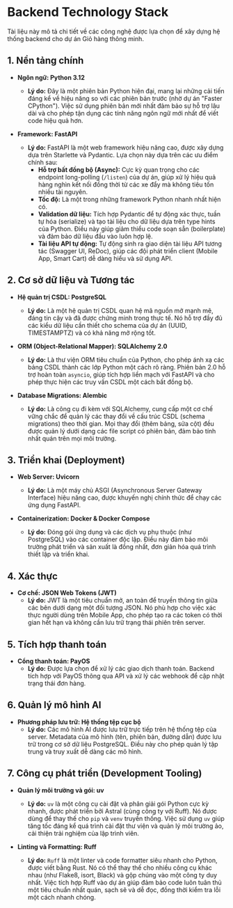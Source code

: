 # Backend Technology Stack

Tài liệu này mô tả chi tiết về các công nghệ được lựa chọn để xây dựng hệ thống backend cho dự án Giỏ hàng thông minh.

## 1. Nền tảng chính

- **Ngôn ngữ: Python 3.12**
  - **Lý do:** Đây là một phiên bản Python hiện đại, mang lại những cải tiến đáng kể về hiệu năng so với các phiên bản trước (nhờ dự án "Faster CPython"). Việc sử dụng phiên bản mới nhất đảm bảo sự hỗ trợ lâu dài và cho phép tận dụng các tính năng ngôn ngữ mới nhất để viết code hiệu quả hơn.

- **Framework: FastAPI**
  - **Lý do:** FastAPI là một web framework hiệu năng cao, được xây dựng dựa trên Starlette và Pydantic. Lựa chọn này dựa trên các ưu điểm chính sau:
    - **Hỗ trợ bất đồng bộ (Async):** Cực kỳ quan trọng cho các endpoint long-polling (`/listen`) của dự án, giúp xử lý hiệu quả hàng nghìn kết nối đồng thời từ các xe đẩy mà không tiêu tốn nhiều tài nguyên.
    - **Tốc độ:** Là một trong những framework Python nhanh nhất hiện có.
    - **Validation dữ liệu:** Tích hợp Pydantic để tự động xác thực, tuần tự hóa (serialize) và tạo tài liệu cho dữ liệu dựa trên type hints của Python. Điều này giúp giảm thiểu code soạn sẵn (boilerplate) và đảm bảo dữ liệu đầu vào luôn hợp lệ.
    - **Tài liệu API tự động:** Tự động sinh ra giao diện tài liệu API tương tác (Swagger UI, ReDoc), giúp các đội phát triển client (Mobile App, Smart Cart) dễ dàng hiểu và sử dụng API.

## 2. Cơ sở dữ liệu và Tương tác

- **Hệ quản trị CSDL: PostgreSQL**
  - **Lý do:** Là một hệ quản trị CSDL quan hệ mã nguồn mở mạnh mẽ, đáng tin cậy và đã được chứng minh trong thực tế. Nó hỗ trợ đầy đủ các kiểu dữ liệu cần thiết cho schema của dự án (UUID, TIMESTAMPTZ) và có khả năng mở rộng tốt.

- **ORM (Object-Relational Mapper): SQLAlchemy 2.0**
  - **Lý do:** Là thư viện ORM tiêu chuẩn của Python, cho phép ánh xạ các bảng CSDL thành các lớp Python một cách rõ ràng. Phiên bản 2.0 hỗ trợ hoàn toàn `asyncio`, giúp tích hợp liền mạch với FastAPI và cho phép thực hiện các truy vấn CSDL một cách bất đồng bộ.

- **Database Migrations: Alembic**
  - **Lý do:** Là công cụ đi kèm với SQLAlchemy, cung cấp một cơ chế vững chắc để quản lý các thay đổi về cấu trúc CSDL (schema migrations) theo thời gian. Mọi thay đổi (thêm bảng, sửa cột) đều được quản lý dưới dạng các file script có phiên bản, đảm bảo tính nhất quán trên mọi môi trường.

## 3. Triển khai (Deployment)

- **Web Server: Uvicorn**
  - **Lý do:** Là một máy chủ ASGI (Asynchronous Server Gateway Interface) hiệu năng cao, được khuyến nghị chính thức để chạy các ứng dụng FastAPI.

- **Containerization: Docker & Docker Compose**
  - **Lý do:** Đóng gói ứng dụng và các dịch vụ phụ thuộc (như PostgreSQL) vào các container độc lập. Điều này đảm bảo môi trường phát triển và sản xuất là đồng nhất, đơn giản hóa quá trình thiết lập và triển khai.

## 4. Xác thực

- **Cơ chế: JSON Web Tokens (JWT)**
  - **Lý do:** JWT là một tiêu chuẩn mở, an toàn để truyền thông tin giữa các bên dưới dạng một đối tượng JSON. Nó phù hợp cho việc xác thực người dùng trên Mobile App, cho phép tạo ra các token có thời gian hết hạn và không cần lưu trữ trạng thái phiên trên server.

## 5. Tích hợp thanh toán

- **Cổng thanh toán: PayOS**
  - **Lý do:** Được lựa chọn để xử lý các giao dịch thanh toán. Backend tích hợp với PayOS thông qua API và xử lý các webhook để cập nhật trạng thái đơn hàng.

## 6. Quản lý mô hình AI

- **Phương pháp lưu trữ: Hệ thống tệp cục bộ**
  - **Lý do:** Các mô hình AI được lưu trữ trực tiếp trên hệ thống tệp của server. Metadata của mô hình (tên, phiên bản, đường dẫn) được lưu trữ trong cơ sở dữ liệu PostgreSQL. Điều này cho phép quản lý tập trung và truy xuất dễ dàng các mô hình.

## 7. Công cụ phát triển (Development Tooling)

- **Quản lý môi trường và gói: uv**
  - **Lý do:** `uv` là một công cụ cài đặt và phân giải gói Python cực kỳ nhanh, được phát triển bởi Astral (cùng công ty với Ruff). Nó được dùng để thay thế cho `pip` và `venv` truyền thống. Việc sử dụng `uv` giúp tăng tốc đáng kể quá trình cài đặt thư viện và quản lý môi trường ảo, cải thiện trải nghiệm của lập trình viên.

- **Linting và Formatting: Ruff**
  - **Lý do:** `Ruff` là một linter và code formatter siêu nhanh cho Python, được viết bằng Rust. Nó có thể thay thế cho nhiều công cụ khác nhau (như Flake8, isort, Black) và gộp chúng vào một công ty duy nhất. Việc tích hợp Ruff vào dự án giúp đảm bảo code luôn tuân thủ một tiêu chuẩn nhất quán, sạch sẽ và dễ đọc, đồng thời kiểm tra lỗi một cách nhanh chóng.
